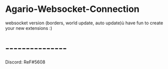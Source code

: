 # Agario-Websocket-Connection
websocket version (borders, world update, auto update)ù
have fun to create your new extensions :)
# ---------------
Discord: ReF#5608
